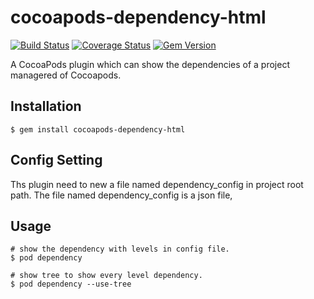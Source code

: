# cocoapods-dependency-html

[![Build Status](https://travis-ci.org/sfmdev/cocoapods-dependency-html.svg?branch=master)](https://travis-ci.org/sfmdev/cocoapods-dependency-html)
[![Coverage Status](https://coveralls.io/repos/github/sfmdev/cocoapods-dependency-html/badge.svg?branch=master)](https://coveralls.io/github/sfmdev/cocoapods-dependency-html?branch=master)
[![Gem Version](https://badge.fury.io/rb/cocoapods-dependency-html.svg)](https://badge.fury.io/rb/cocoapods-dependency-html)


A CocoaPods plugin which can show the dependencies of a project managered of Cocoapods.

## Installation

    $ gem install cocoapods-dependency-html
## Config Setting
Ths plugin need to new a file named dependency_config in project root  path.
The file named dependency_config is a json file, 

## Usage
```shell
# show the dependency with levels in config file.
$ pod dependency

# show tree to show every level dependency.
$ pod dependency --use-tree
```
